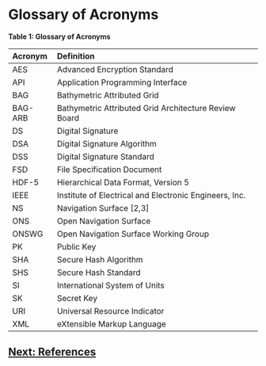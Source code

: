 # Glossary of Acronyms

**Table 1: Glossary of Acronyms**

| Acronym | Definition |
| :----------| :---------- |
| AES | Advanced Encryption Standard |
| API | Application Programming Interface |
| BAG | Bathymetric Attributed Grid |
| BAG-ARB | Bathymetric Attributed Grid Architecture Review Board |
| DS | Digital Signature |
| DSA | Digital Signature Algorithm |
| DSS | Digital Signature Standard |
| FSD | File Specification Document |
| HDF-5 | Hierarchical Data Format, Version 5 |
| IEEE | Institute of Electrical and Electronic Engineers, Inc. |
| NS | Navigation Surface [2,3] |
| ONS | Open Navigation Surface |
| ONSWG | Open Navigation Surface Working Group |
| PK | Public Key |
| SHA | Secure Hash Algorithm |
| SHS | Secure Hash Standard |
| SI | International System of Units |
| SK | Secret Key |
| URI | Universal Resource Indicator |
| XML | eXtensible Markup Language |

## [Next: References](FSD-References.md)
